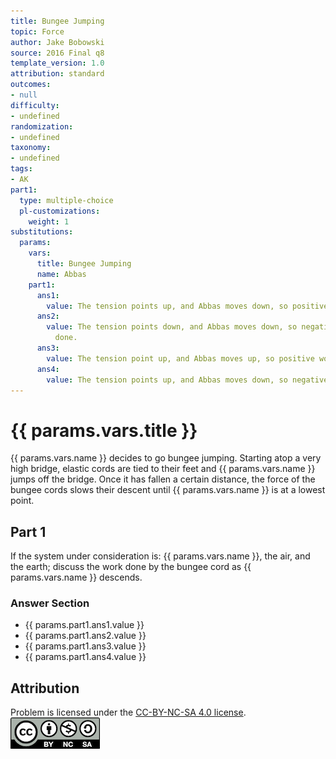 ```yaml
---
title: Bungee Jumping
topic: Force
author: Jake Bobowski
source: 2016 Final q8
template_version: 1.0
attribution: standard
outcomes:
- null
difficulty:
- undefined
randomization:
- undefined
taxonomy:
- undefined
tags:
- AK
part1:
  type: multiple-choice
  pl-customizations:
    weight: 1
substitutions:
  params:
    vars:
      title: Bungee Jumping
      name: Abbas
    part1:
      ans1:
        value: The tension points up, and Abbas moves down, so positive work is done.
      ans2:
        value: The tension points down, and Abbas moves down, so negative work is
          done.
      ans3:
        value: The tension point up, and Abbas moves up, so positive work is done.
      ans4:
        value: The tension points up, and Abbas moves down, so negative work is done.
---
```

# {{ params.vars.title }}
{{ params.vars.name }} decides to go bungee jumping. Starting atop a very high bridge, elastic cords are tied to their feet and {{ params.vars.name }} jumps off the bridge. Once it has fallen a certain distance, the force of the bungee cords slows their descent until {{ params.vars.name }} is at a lowest point.

## Part 1

If the system under consideration is: {{ params.vars.name }}, the air, and the earth; discuss the work done by the bungee cord as {{ params.vars.name }} descends.

### Answer Section

- {{ params.part1.ans1.value }}
- {{ params.part1.ans2.value }}
- {{ params.part1.ans3.value }}
- {{ params.part1.ans4.value }}

## Attribution

Problem is licensed under the [CC-BY-NC-SA 4.0 license](https://creativecommons.org/licenses/by-nc-sa/4.0/).<br> ![The Creative Commons 4.0 license requiring attribution-BY, non-commercial-NC, and share-alike-SA license.](https://raw.githubusercontent.com/firasm/bits/master/by-nc-sa.png)